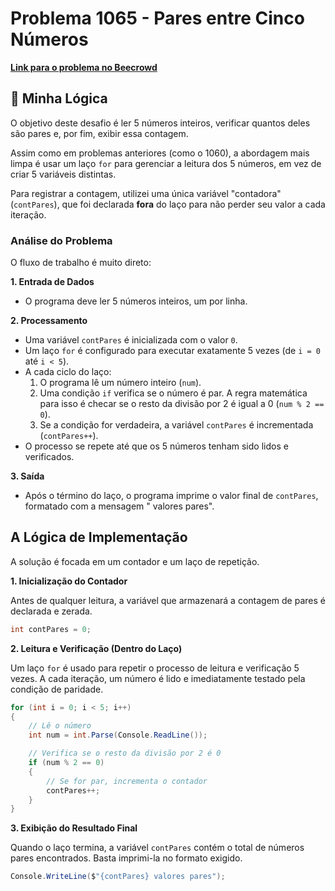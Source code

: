 # Problema 1065 - Pares entre Cinco Números

**[Link para o problema no Beecrowd](https://www.beecrowd.com.br/judge/pt/problems/view/1065)**

## 🧠 Minha Lógica

O objetivo deste desafio é ler 5 números inteiros, verificar quantos deles são pares e, por fim, exibir essa contagem.

Assim como em problemas anteriores (como o 1060), a abordagem mais limpa é usar um laço `for` para gerenciar a leitura dos 5 números, em vez de criar 5 variáveis distintas.

Para registrar a contagem, utilizei uma única variável "contadora" (`contPares`), que foi declarada **fora** do laço para não perder seu valor a cada iteração.

### Análise do Problema

O fluxo de trabalho é muito direto:

**1. Entrada de Dados**
* O programa deve ler 5 números inteiros, um por linha.

**2. Processamento**
* Uma variável `contPares` é inicializada com o valor `0`.
* Um laço `for` é configurado para executar exatamente 5 vezes (de `i = 0` até `i < 5`).
* A cada ciclo do laço:
    1. O programa lê um número inteiro (`num`).
    2. Uma condição `if` verifica se o número é par. A regra matemática para isso é checar se o resto da divisão por 2 é igual a 0 (`num % 2 == 0`).
    3. Se a condição for verdadeira, a variável `contPares` é incrementada (`contPares++`).
* O processo se repete até que os 5 números tenham sido lidos e verificados.

**3. Saída**
* Após o término do laço, o programa imprime o valor final de `contPares`, formatado com a mensagem " valores pares".

## A Lógica de Implementação

A solução é focada em um contador e um laço de repetição.

**1. Inicialização do Contador**

Antes de qualquer leitura, a variável que armazenará a contagem de pares é declarada e zerada.

```csharp
int contPares = 0;
```

**2. Leitura e Verificação (Dentro do Laço)**

Um laço `for` é usado para repetir o processo de leitura e verificação 5 vezes. A cada iteração, um número é lido e imediatamente testado pela condição de paridade.

```csharp
for (int i = 0; i < 5; i++)
{
    // Lê o número
    int num = int.Parse(Console.ReadLine());

    // Verifica se o resto da divisão por 2 é 0
    if (num % 2 == 0)
    {
        // Se for par, incrementa o contador
        contPares++;
    }
}
```

**3. Exibição do Resultado Final**

Quando o laço termina, a variável `contPares` contém o total de números pares encontrados. Basta imprimi-la no formato exigido.

```csharp
Console.WriteLine($"{contPares} valores pares");
```